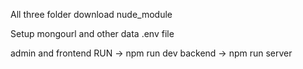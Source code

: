 All three folder download nude_module

Setup mongourl and other data .env file

admin and frontend RUN -> npm run dev
backend -> npm run server
